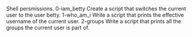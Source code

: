 Shell persmissions.
0-iam_betty Create a script that switches the current user to the user betty.
1-who_am_i Write a script that prints the effective username of the current user.
2-groups Write a script that prints all the groups the current user is part of.
